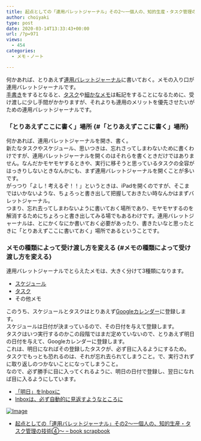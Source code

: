 ```yaml
---
title: 起点としての「連用バレットジャーナル」その2〜一個人の、知的生産・タスク管理の技術④〜
author: choiyaki
type: post
date: 2020-03-14T13:33:43+00:00
url: /?p=971
views:
  - 454
categories:
  - メモ・ノート

---
```

何かあれば、とりあえず[連用バレットジャーナル][1]に書いておく。メモの入り口が連用バレットジャーナルです。  
[手書き][2]をするとなると、[タスク][3]や[細かなメモ][4]は転記をすることになるために、受け渡しに少し手間がかかりますが、それよりも連用のメリットを優先させたいがための連用バレットジャーナルです。

### 「とりあえずここに書く」場所 {#「とりあえずここに書く」場所}

何かあれば、連用バレットジャーナルを開き、書く。  
新たなタスクやスケジュール、思いつきは、忘れさってしまわないために書くわけですが、連用バレットジャーナルを開くのはそれらを書くときだけではありません。なんだかモヤモヤするときや、実行に移そうと思っているタスクの全容がはっきりしないときなんかにも、まず連用バレットジャーナルを開くことが多いです。  
がっつり「よし！考えるぞ！！」というときは、iPadを開くのですが、そこまではいかないような、ちょろっと書き出して把握しておきたい時なんかはまずバレットジャーナル。  
つまり、忘れ去ってしまわないように書いておく場所であり、モヤモヤするのを解消するためにちょろっと書き出してみる場でもあるわけです。連用バレットジャーナルは、とにかくなにか書いておく必要があったり、書きたいなと思ったときに「とりあえずここに書いておく」場所であるということです。

### メモの種類によって受け渡し方を変える {#メモの種類によって受け渡し方を変える}

連用バレットジャーナルでとらえたメモは、大きく分けて3種類になります。

  * [スケジュール][5]
  * [タスク][3]
  * その他メモ

このうち、スケジュールとタスクはとりあえず[Googleカレンダー][6]に登録します。  
スケジュールは日付が決まっているので、その日付を与えて登録します。  
タスクはいつ実行するのかこの段階ではまだ定めていないので、とりあえず明日の日付を与えて、Googleカレンダーに登録します。  
これは、明日になればその登録したタスクが、必ず目に入るようにするため。  
タスクでもっとも恐れるのは、それが忘れ去られてしまうこと。で、実行されずに取り返しのつかないことになってしまうこと。  
なので、必ず勝手に目に入ってくれるように、明日の日付で登録し、翌日になれば目に入るようにしています。

  * [「明日」をInboxに][7]
  * [Inboxは、必ず自動的に見返すようなところに][8]

[![Image][9]][10]

  * [起点としての「連用バレットジャーナル」その2〜一個人の、知的生産・タスク管理の技術④〜 &#8211; book scrapbook][11]

 [1]: https://scrapbox.io/choiyaki-hondana/%E9%80%A3%E7%94%A8%E3%83%90%E3%83%AC%E3%83%83%E3%83%88%E3%82%B8%E3%83%A3%E3%83%BC%E3%83%8A%E3%83%AB
 [2]: https://scrapbox.io/choiyaki-hondana/%E6%89%8B%E6%9B%B8%E3%81%8D
 [3]: https://scrapbox.io/choiyaki-hondana/%E3%82%BF%E3%82%B9%E3%82%AF
 [4]: https://scrapbox.io/choiyaki-hondana/%E7%B4%B0%E3%81%8B%E3%81%AA%E3%83%A1%E3%83%A2
 [5]: https://scrapbox.io/choiyaki-hondana/%E3%82%B9%E3%82%B1%E3%82%B8%E3%83%A5%E3%83%BC%E3%83%AB
 [6]: https://scrapbox.io/choiyaki-hondana/Google%E3%82%AB%E3%83%AC%E3%83%B3%E3%83%80%E3%83%BC
 [7]: https://choiyaki.com/?p=609
 [8]: https://choiyaki.com/?p=614
 [9]: https://gyazo.com/a758f6a7a6c0da9930fce0cc582ffb16/thumb/1000
 [10]: https://gyazo.com/a758f6a7a6c0da9930fce0cc582ffb16
 [11]: https://scrapbox.io/choiyaki-hondana/%E8%B5%B7%E7%82%B9%E3%81%A8%E3%81%97%E3%81%A6%E3%81%AE%E3%80%8C%E9%80%A3%E7%94%A8%E3%83%90%E3%83%AC%E3%83%83%E3%83%88%E3%82%B8%E3%83%A3%E3%83%BC%E3%83%8A%E3%83%AB%E3%80%8D%E3%81%9D%E3%81%AE2%E3%80%9C%E4%B8%80%E5%80%8B%E4%BA%BA%E3%81%AE%E3%80%81%E7%9F%A5%E7%9A%84%E7%94%9F%E7%94%A3%E3%83%BB%E3%82%BF%E3%82%B9%E3%82%AF%E7%AE%A1%E7%90%86%E3%81%AE%E6%8A%80%E8%A1%93%E2%91%A3%E3%80%9C